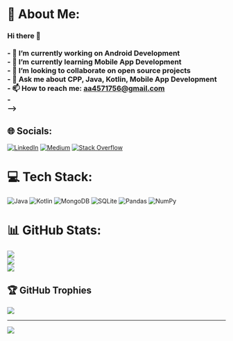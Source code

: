 # 💫 About Me:
### Hi there 👋<br><br>- 🔭 I’m currently working on Android Development<br>- 🌱 I’m currently learning Mobile App Development<br>- 👯 I’m looking to collaborate on open source projects<br>- 💬 Ask me about CPP, Java, Kotlin, Mobile App Development<br>- 📫 How to reach me: aa4571756@gmail.com<br>- <br>--><br>


## 🌐 Socials:
[![LinkedIn](https://img.shields.io/badge/LinkedIn-%230077B5.svg?logo=linkedin&logoColor=white)](https://linkedin.com/in/https://www.linkedin.com/in/aasif-ali-5278781a6/) [![Medium](https://img.shields.io/badge/Medium-12100E?logo=medium&logoColor=white)](https://medium.com/@https://medium.com/@aa4571756) [![Stack Overflow](https://img.shields.io/badge/-Stackoverflow-FE7A16?logo=stack-overflow&logoColor=white)](https://stackoverflow.com/users/https://stackoverflow.com/users/17293714/aasif-ali) 

# 💻 Tech Stack:
![Java](https://img.shields.io/badge/java-%23ED8B00.svg?style=for-the-badge&logo=java&logoColor=white) ![Kotlin](https://img.shields.io/badge/kotlin-%230095D5.svg?style=for-the-badge&logo=kotlin&logoColor=white) ![MongoDB](https://img.shields.io/badge/MongoDB-%234ea94b.svg?style=for-the-badge&logo=mongodb&logoColor=white) ![SQLite](https://img.shields.io/badge/sqlite-%2307405e.svg?style=for-the-badge&logo=sqlite&logoColor=white) ![Pandas](https://img.shields.io/badge/pandas-%23150458.svg?style=for-the-badge&logo=pandas&logoColor=white) ![NumPy](https://img.shields.io/badge/numpy-%23013243.svg?style=for-the-badge&logo=numpy&logoColor=white)
# 📊 GitHub Stats:
![](https://github-readme-stats.vercel.app/api?username=Asif98209&theme=dark&hide_border=false&include_all_commits=false&count_private=false)<br/>
![](https://github-readme-streak-stats.herokuapp.com/?user=Asif98209&theme=dark&hide_border=false)<br/>
![](https://github-readme-stats.vercel.app/api/top-langs/?username=Asif98209&theme=dark&hide_border=false&include_all_commits=false&count_private=false&layout=compact)

## 🏆 GitHub Trophies
![](https://github-profile-trophy.vercel.app/?username=Asif98209&theme=radical&no-frame=false&no-bg=true&margin-w=4)

---
[![](https://visitcount.itsvg.in/api?id=Asif98209&icon=0&color=0)](https://visitcount.itsvg.in)

<!-- Proudly created with GPRM ( https://gprm.itsvg.in ) -->
